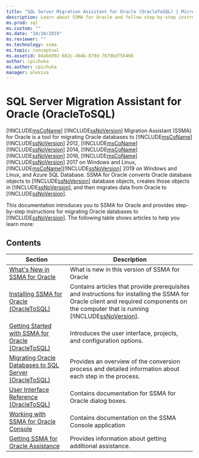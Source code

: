 ```yaml
---
title: "SQL Server Migration Assistant for Oracle (OracleToSQL) | Microsoft Docs"
description: Learn about SSMA for Oracle and follow step-by-step instructions for migrating Oracle databases to SQL Server.
ms.prod: sql
ms.custom: ""
ms.date: "10/10/2019"
ms.reviewer: ""
ms.technology: ssma
ms.topic: conceptual
ms.assetid: 84abdd92-682c-404b-879d-7879bdf5b468
author: cpichuka 
ms.author: cpichuka 
manager: alexiva
---
```

# SQL Server Migration Assistant for Oracle (OracleToSQL)
[!INCLUDE[msCoName](../../includes/msconame_md.md)] [!INCLUDE[ssNoVersion](../../includes/ssnoversion-md.md)] Migration Assistant (SSMA) for Oracle is a tool for migrating Oracle databases to [!INCLUDE[msCoName](../../includes/msconame_md.md)][!INCLUDE[ssNoVersion](../../includes/ssnoversion-md.md)] 2012, [!INCLUDE[msCoName](../../includes/msconame_md.md)][!INCLUDE[ssNoVersion](../../includes/ssnoversion-md.md)] 2014, [!INCLUDE[msCoName](../../includes/msconame_md.md)][!INCLUDE[ssNoVersion](../../includes/ssnoversion-md.md)] 2016, [!INCLUDE[msCoName](../../includes/msconame_md.md)][!INCLUDE[ssNoVersion](../../includes/ssnoversion-md.md)] 2017 on Windows and Linux, [!INCLUDE[msCoName](../../includes/msconame_md.md)][!INCLUDE[ssNoVersion](../../includes/ssnoversion-md.md)] 2019 on Windows and Linux, and Azure SQL Database. SSMA for Oracle converts Oracle database objects to [!INCLUDE[ssNoVersion](../../includes/ssnoversion-md.md)] database objects, creates those objects in [!INCLUDE[ssNoVersion](../../includes/ssnoversion-md.md)], and then migrates data from Oracle to [!INCLUDE[ssNoVersion](../../includes/ssnoversion-md.md)].  
  
This documentation introduces you to SSMA for Oracle and provides step-by-step instructions for migrating Oracle databases to [!INCLUDE[ssNoVersion](../../includes/ssnoversion-md.md)]. The following table shows articles to help you learn more:  
  
## Contents  
  
|Section|Description|
|-----------|---------------|
|[What's New in SSMA  for Oracle](./what-s-new-in-ssma-for-oracle-oracletosql.md)|What is new in this version of SSMA for Oracle|  
|[Installing SSMA  for Oracle &#40;OracleToSQL&#41;](../../ssma/oracle/installing-ssma-for-oracle-oracletosql.md)|Contains articles that provide prerequisites and instructions for installing the SSMA for Oracle client and required components on the computer that is running [!INCLUDE[ssNoVersion](../../includes/ssnoversion-md.md)].|  
|[Getting Started with SSMA for Oracle &#40;OracleToSQL&#41;](../../ssma/oracle/getting-started-with-ssma-for-oracle-oracletosql.md)|Introduces the user interface, projects, and configuration options.|  
|[Migrating Oracle Databases to SQL Server &#40;OracleToSQL&#41;](../../ssma/oracle/migrating-oracle-databases-to-sql-server-oracletosql.md)|Provides an overview of the conversion process and detailed information about each step in the process.|  
|[User Interface Reference &#40;OracleToSQL&#41;](../../ssma/oracle/user-interface-reference-oracletosql.md)|Contains documentation for SSMA for Oracle dialog boxes.|  
|[Working with SSMA for Oracle Console](working-with-ssma-for-oracle-console-oracletosql.md)|Contains documentation on the SSMA Console application|  
|[Getting SSMA for Oracle Assistance](../sql-server-migration-assistant.md)|Provides information about getting additional assistance.|